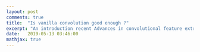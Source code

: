 ```yaml
---
layout: post
comments: true
title:  "Is vanilla convolution good enough ?"
excerpt: "An introduction recent Advances in convolutional feature extraction in deep neural networks"
date:   2019-05-13 03:46:00
mathjax: true
---
```




<!--div class="imgcap">
<img src="/assets/Creating-your-own-dl-framework/framework.png" width="70%">
<div class="thecap">(Image credit: <a href="http://cs231n.github.io/neural-networks-3/">cs231n</a>).</div>
</div-->

